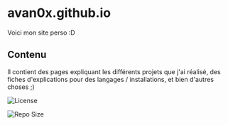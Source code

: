 # avan0x.github.io

Voici mon site perso :D

## Contenu
Il contient des pages expliquant les différents projets que j'ai réalisé, des fiches d'explications pour des langages / installations, et bien d'autres choses ;)

![License](https://img.shields.io/github/license/avan0x/avan0x.github.io?logo=github)

![Repo Size](https://img.shields.io/github/repo-size/avan0x/avan0x.github.io?logo=github)
